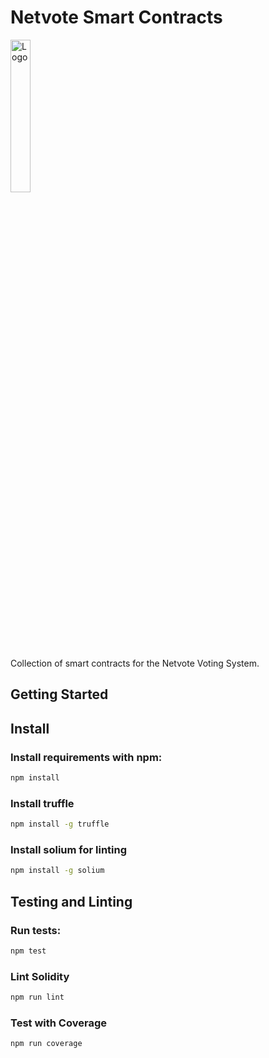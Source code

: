 Netvote Smart Contracts
======================

<img src="https://s3.amazonaws.com/netvote-docs/nv.png" alt="Logo"  height="25%" width="25%"/>

Collection of smart contracts for the Netvote Voting System.

## Getting Started

Install
-------
### Install requirements with npm:

```bash
npm install
```

### Install truffle
```bash
npm install -g truffle
```

### Install solium for linting
```bash
npm install -g solium
```

Testing and Linting
-------------------
### Run tests:

```bash
npm test
```

### Lint Solidity

```bash
npm run lint
```

### Test with Coverage

```bash
npm run coverage
```

